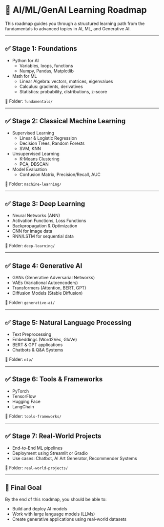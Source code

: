 
# 🧭 AI/ML/GenAI Learning Roadmap

This roadmap guides you through a structured learning path from the fundamentals to advanced topics in AI, ML, and Generative AI.

---

## ✅ Stage 1: Foundations

- Python for AI
  - Variables, loops, functions
  - Numpy, Pandas, Matplotlib
- Math for ML
  - Linear Algebra: vectors, matrices, eigenvalues
  - Calculus: gradients, derivatives
  - Statistics: probability, distributions, z-score

📁 Folder: `fundamentals/`

---

## ✅ Stage 2: Classical Machine Learning

- Supervised Learning
  - Linear & Logistic Regression
  - Decision Trees, Random Forests
  - SVM, KNN
- Unsupervised Learning
  - K-Means Clustering
  - PCA, DBSCAN
- Model Evaluation
  - Confusion Matrix, Precision/Recall, AUC

📁 Folder: `machine-learning/`

---

## ✅ Stage 3: Deep Learning

- Neural Networks (ANN)
- Activation Functions, Loss Functions
- Backpropagation & Optimization
- CNN for image data
- RNN/LSTM for sequential data

📁 Folder: `deep-learning/`

---

## ✅ Stage 4: Generative AI

- GANs (Generative Adversarial Networks)
- VAEs (Variational Autoencoders)
- Transformers (Attention, BERT, GPT)
- Diffusion Models (Stable Diffusion)

📁 Folder: `generative-ai/`

---

## ✅ Stage 5: Natural Language Processing

- Text Preprocessing
- Embeddings (Word2Vec, GloVe)
- BERT & GPT applications
- Chatbots & Q&A Systems

📁 Folder: `nlp/`

---

## ✅ Stage 6: Tools & Frameworks

- PyTorch
- TensorFlow
- Hugging Face
- LangChain

📁 Folder: `tools-frameworks/`

---

## ✅ Stage 7: Real-World Projects

- End-to-End ML pipelines
- Deployment using Streamlit or Gradio
- Use cases: Chatbot, AI Art Generator, Recommender Systems

📁 Folder: `real-world-projects/`

---

## 🎯 Final Goal

By the end of this roadmap, you should be able to:
- Build and deploy AI models
- Work with large language models (LLMs)
- Create generative applications using real-world datasets
